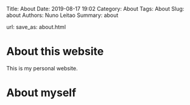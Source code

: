 Title: About
Date: 2019-08-17 19:02
Category: About
Tags: About
Slug: about
Authors: Nuno Leitao
Summary: about


url:
save_as: about.html


# About this website

This is my personal website.

# About myself
